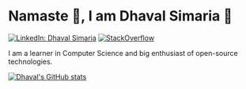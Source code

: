 # Namaste :pray:, I am Dhaval Simaria 👋 <br>

[![LinkedIn: Dhaval Simaria](https://img.shields.io/badge/-Dhaval%20Simaria-blue?style=flat-square&logo=Linkedin&logoColor=white&link=https://www.linkedin.com/in/dhavalsimaria/)](https://www.linkedin.com/in/dhavalsimaria/)
[![StackOverflow](https://img.shields.io/badge/-Dhaval%20Simaria-orange?style=flat-square&logo=StackOverflow&logoColor=white&link=https://stackoverflow.com/users/3957225/dhaval-simaria)](https://stackoverflow.com/users/3957225/dhaval-simaria)

I am a learner in Computer Science and big enthusiast of open-source technologies.

[![Dhaval's GitHub stats](https://github-readme-stats.vercel.app/api?username=dhavalsimaria&theme=vue-dark)](https://github.com/dhavalsimaria/github-readme-stats)

<!--
**dhavalsimaria/dhavalsimaria** is a ✨ _special_ ✨ repository because its `README.md` (this file) appears on your GitHub profile.

Here are some ideas to get you started:

- 🔭 I’m currently working on ...
- 🌱 I’m currently learning ...
- 👯 I’m looking to collaborate on ...
- 🤔 I’m looking for help with ...
- 💬 Ask me about ...
- 📫 How to reach me: ...
- 😄 Pronouns: ...
- ⚡ Fun fact: ...
-->
